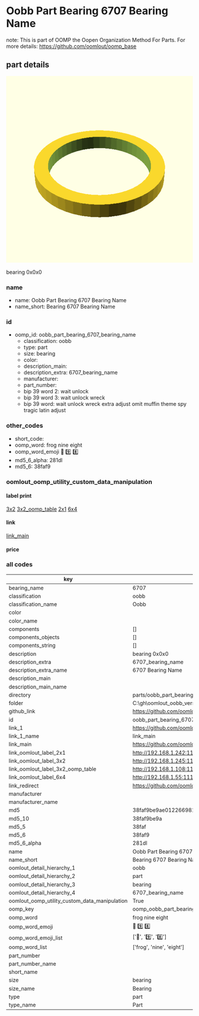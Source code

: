 # Oobb Part Bearing 6707 Bearing Name  

note: This is part of OOMP the Oopen Organization Method For Parts. For more details: https://github.com/oomlout/oomp_base

##  part details
  

[![](3dpr.png)](3dpr.png)

bearing 0x0x0



### name
* name: Oobb Part Bearing 6707 Bearing Name
* name_short: Bearing 6707 Bearing Name
### id
* oomp_id: oobb_part_bearing_6707_bearing_name
  * classification: oobb
  * type: part
  * size: bearing
  * color: 
  * description_main: 
  * description_extra: 6707_bearing_name
  * manufacturer: 
  * part_number: 
  * bip 39 word 2: wait unlock
  * bip 39 word 3: wait unlock wreck
  * bip 39 word: wait unlock wreck extra adjust omit muffin theme spy tragic latin adjust

### other_codes
* short_code: 
* oomp_word: frog nine eight
* oomp_word_emoji :frog: :nine: :eight:
* md5_6_alpha: 281dl
* md5_6: 38faf9






### oomlout_oomp_utility_custom_data_manipulation
#### label print
[3x2](http://192.168.1.245:1112/?label=oomp%20281dl)
[3x2_oomp_table](http://192.168.1.108:1112/?label=oomp%20281dl)
[2x1](http://192.168.1.242:1112/?label=oomp%20281dl)
[6x4](http://192.168.1.55:1112/?label=oomp%20281dl)    

#### link

[link_main](https://github.com/oomlout/oomlout_oobb_version_4_generated_parts/tree/main/navigation_oomp/oobb/part/bearing//6707_bearing_name/part)                              

#### price







### all codes 
| key | value |  
| --- | --- |  
| bearing_name | 6707 |  
| classification | oobb |  
| classification_name | Oobb |  
| color |  |  
| color_name |  |  
| components | [] |  
| components_objects | [] |  
| components_string | [] |  
| description | bearing 0x0x0 |  
| description_extra | 6707_bearing_name |  
| description_extra_name | 6707 Bearing Name |  
| description_main |  |  
| description_main_name |  |  
| directory | parts/oobb_part_bearing_6707_bearing_name |  
| folder | C:\gh\oomlout_oobb_version_4_generated_parts\parts\oobb_part_bearing_6707_bearing_name |  
| github_link | https://github.com/oomlout/oomlout_oomp_part_src/tree/main/parts/oobb_part_bearing_6707_bearing_name |  
| id | oobb_part_bearing_6707_bearing_name |  
| link_1 | https://github.com/oomlout/oomlout_oobb_version_4_generated_parts/tree/main/navigation_oomp/oobb/part/bearing//6707_bearing_name/part |  
| link_1_name | link_main |  
| link_main | https://github.com/oomlout/oomlout_oobb_version_4_generated_parts/tree/main/navigation_oomp/oobb/part/bearing//6707_bearing_name/part |  
| link_oomlout_label_2x1 | http://192.168.1.242:1112/?label=oomp%20281dl |  
| link_oomlout_label_3x2 | http://192.168.1.245:1112/?label=oomp%20281dl |  
| link_oomlout_label_3x2_oomp_table | http://192.168.1.108:1112/?label=oomp%20281dl |  
| link_oomlout_label_6x4 | http://192.168.1.55:1112/?label=oomp%20281dl |  
| link_redirect | https://github.com/oomlout/oomlout_oobb_version_4_generated_parts/tree/main/parts/hardware_bearing_6707 |  
| manufacturer |  |  
| manufacturer_name |  |  
| md5 | 38faf9be9ae012266981c511fc7b87b3 |  
| md5_10 | 38faf9be9a |  
| md5_5 | 38faf |  
| md5_6 | 38faf9 |  
| md5_6_alpha | 281dl |  
| name | Oobb Part Bearing 6707 Bearing Name |  
| name_short | Bearing 6707 Bearing Name |  
| oomlout_detail_hierarchy_1 | oobb |  
| oomlout_detail_hierarchy_2 | part |  
| oomlout_detail_hierarchy_3 | bearing |  
| oomlout_detail_hierarchy_4 | 6707_bearing_name |  
| oomlout_oomp_utility_custom_data_manipulation | True |  
| oomp_key | oomp_oobb_part_bearing_6707_bearing_name |  
| oomp_word | frog nine eight |  
| oomp_word_emoji | :frog: :nine: :eight: |  
| oomp_word_emoji_list | [':frog:', ':nine:', ':eight:'] |  
| oomp_word_list | ['frog', 'nine', 'eight'] |  
| part_number |  |  
| part_number_name |  |  
| short_name |  |  
| size | bearing |  
| size_name | Bearing |  
| type | part |  
| type_name | Part |  
